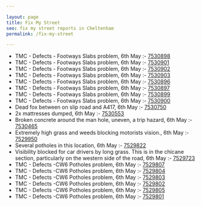 ```yaml
---

layout: page
title: Fix My Street
seo: fix my street reports in Cheltenham
permalink: /fix-my-street

---
```


<!-- fix_marker starts -->

- TMC - Defects - Footways Slabs problem, 6th May :- [7530898](https://www.fixmystreet.com/report/7530898)
- TMC - Defects - Footways Slabs problem, 6th May :- [7530901](https://www.fixmystreet.com/report/7530901)
- TMC - Defects - Footways Slabs problem, 6th May :- [7530902](https://www.fixmystreet.com/report/7530902)
- TMC - Defects - Footways Slabs problem, 6th May :- [7530903](https://www.fixmystreet.com/report/7530903)
- TMC - Defects - Footways Slabs problem, 6th May :- [7530896](https://www.fixmystreet.com/report/7530896)
- TMC - Defects - Footways Slabs problem, 6th May :- [7530897](https://www.fixmystreet.com/report/7530897)
- TMC - Defects - Footways Slabs problem, 6th May :- [7530899](https://www.fixmystreet.com/report/7530899)
- TMC - Defects - Footways Slabs problem, 6th May :- [7530900](https://www.fixmystreet.com/report/7530900)
- Dead fox between on slip road and A417, 6th May :- [7530750](https://www.fixmystreet.com/report/7530750)
- 2x mattresses dumped, 6th May :- [7530553](https://www.fixmystreet.com/report/7530553)
- Broken concrete around the man hole, uneven, a trip hazard, 6th May :- [7530465](https://www.fixmystreet.com/report/7530465)
- Extremely high grass and weeds blocking motorists vision., 6th May :- [7529950](https://www.fixmystreet.com/report/7529950)
- Several potholes in this location, 6th May :- [7529822](https://www.fixmystreet.com/report/7529822)
- Visibility blocked for car drivers by long grass. This is in the chicane section, particularly on the western side of the road, 6th May :- [7529723](https://www.fixmystreet.com/report/7529723)
- TMC - Defects -CW6 Potholes  problem, 6th May :- [7529807](https://www.fixmystreet.com/report/7529807)
- TMC - Defects -CW6 Potholes  problem, 6th May :- [7529804](https://www.fixmystreet.com/report/7529804)
- TMC - Defects -CW6 Potholes  problem, 6th May :- [7529803](https://www.fixmystreet.com/report/7529803)
- TMC - Defects -CW6 Potholes  problem, 6th May :- [7529802](https://www.fixmystreet.com/report/7529802)
- TMC - Defects -CW6 Potholes  problem, 6th May :- [7529805](https://www.fixmystreet.com/report/7529805)
- TMC - Defects -CW6 Potholes  problem, 6th May :- [7529801](https://www.fixmystreet.com/report/7529801)

<!-- fix_marker ends -->